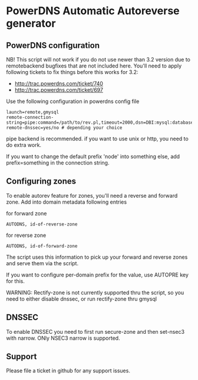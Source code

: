PowerDNS Automatic Autoreverse generator
========================================

PowerDNS configuration
----------------------
NB! This script will not work if you do not use newer than 3.2 version due to remotebackend bugfixes 
that are not included here. You'll need to apply following tickets to fix things before this works for 3.2: 
 - http://trac.powerdns.com/ticket/740
 - http://trac.powerdns.com/ticket/697
    
Use the following configuration in powerdns config file

    launch=remote,gmysql
    remote-connection-string=pipe:command=/path/to/rev.pl,timeout=2000,dsn=DBI:mysql:database,username=user,password=pass
    remote-dnssec=yes/no # depending your choice

pipe backend is recommended. if you want to use unix or http, you need to do extra work.

If you want to change the default prefix 'node' into something else, add prefix=something in the connection string.

Configuring zones
-----------------

To enable autorev feature for zones, you'll need a reverse and forward zone. Add into domain metadata following entries

for forward zone

    AUTODNS, id-of-reverse-zone

for reverse zone

    AUTODNS, id-of-forward-zone

The script uses this information to pick up your forward and reverse zones and serve them via the script. 

If you want to configure per-domain prefix for the value, use AUTOPRE key for this.

WARNING: Rectify-zone is not currently supported thru the script, so you need to either disable dnssec,
or run rectify-zone thru gmysql

DNSSEC
------

To enable DNSSEC you need to first run secure-zone and then set-nsec3 with narrow. ONly NSEC3 narrow is supported. 

Support
-------

Please file a ticket in github for any support issues.
